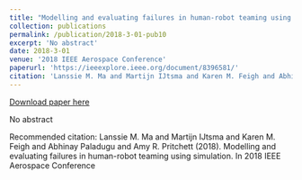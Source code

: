 ```yaml
---
title: "Modelling and evaluating failures in human-robot teaming using simulation"
collection: publications
permalink: /publication/2018-3-01-pub10
excerpt: 'No abstract'
date: 2018-3-01
venue: '2018 IEEE Aerospace Conference'
paperurl: 'https://ieeexplore.ieee.org/document/8396581/'
citation: 'Lanssie M. Ma and Martijn IJtsma and Karen M. Feigh and Abhinay Paladugu and Amy R. Pritchett (2018). Modelling and evaluating failures in human-robot teaming using simulation. In 2018 IEEE Aerospace Conference'
---
```


<a href='https://ieeexplore.ieee.org/document/8396581/'>Download paper here</a>

No abstract

Recommended citation: Lanssie M. Ma and Martijn IJtsma and Karen M. Feigh and Abhinay Paladugu and Amy R. Pritchett (2018). Modelling and evaluating failures in human-robot teaming using simulation. In 2018 IEEE Aerospace Conference